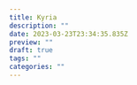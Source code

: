 ```yaml
---
title: Kyria
description: ""
date: 2023-03-23T23:34:35.835Z
preview: ""
draft: true
tags: ""
categories: ""
---
```

